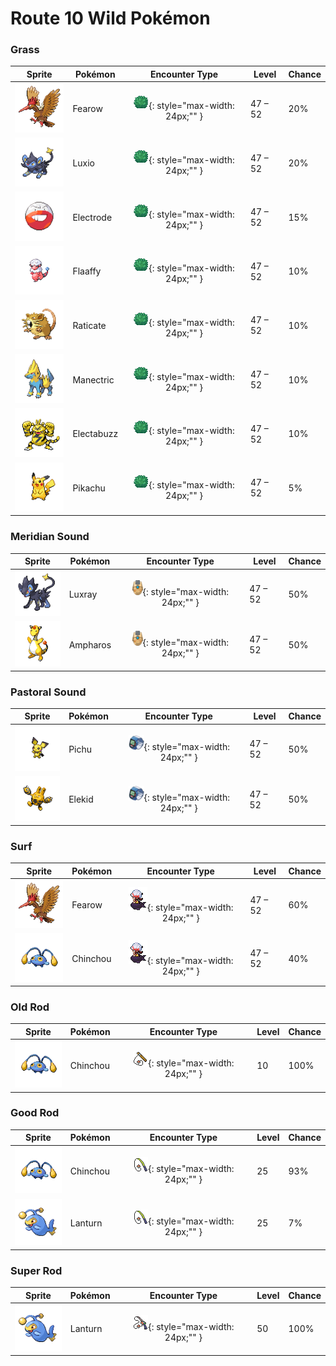 # Route 10 Wild Pokémon

### Grass

| Sprite | Pokémon | Encounter Type | Level | Chance |
|:------:|---------|:--------------:|-------|--------|
| ![Fearow](../../assets/sprites/fearow/front.gif "Fearow") | Fearow | ![Grass](../../assets/encounter_types/grass.png "Grass"){: style="max-width: 24px;"" } | 47 – 52 | 20% |
| ![Luxio](../../assets/sprites/luxio/front.gif "Luxio") | Luxio | ![Grass](../../assets/encounter_types/grass.png "Grass"){: style="max-width: 24px;"" } | 47 – 52 | 20% |
| ![Electrode](../../assets/sprites/electrode/front.gif "Electrode") | Electrode | ![Grass](../../assets/encounter_types/grass.png "Grass"){: style="max-width: 24px;"" } | 47 – 52 | 15% |
| ![Flaaffy](../../assets/sprites/flaaffy/front.gif "Flaaffy") | Flaaffy | ![Grass](../../assets/encounter_types/grass.png "Grass"){: style="max-width: 24px;"" } | 47 – 52 | 10% |
| ![Raticate](../../assets/sprites/raticate/front.gif "Raticate") | Raticate | ![Grass](../../assets/encounter_types/grass.png "Grass"){: style="max-width: 24px;"" } | 47 – 52 | 10% |
| ![Manectric](../../assets/sprites/manectric/front.gif "Manectric") | Manectric | ![Grass](../../assets/encounter_types/grass.png "Grass"){: style="max-width: 24px;"" } | 47 – 52 | 10% |
| ![Electabuzz](../../assets/sprites/electabuzz/front.gif "Electabuzz") | Electabuzz | ![Grass](../../assets/encounter_types/grass.png "Grass"){: style="max-width: 24px;"" } | 47 – 52 | 10% |
| ![Pikachu](../../assets/sprites/pikachu/front.gif "Pikachu") | Pikachu | ![Grass](../../assets/encounter_types/grass.png "Grass"){: style="max-width: 24px;"" } | 47 – 52 | 5% |

### Meridian Sound

| Sprite | Pokémon | Encounter Type | Level | Chance |
|:------:|---------|:--------------:|-------|--------|
| ![Luxray](../../assets/sprites/luxray/front.gif "Luxray") | Luxray | ![Meridian Sound](../../assets/encounter_types/meridian_sound.png "Meridian Sound"){: style="max-width: 24px;"" } | 47 – 52 | 50% |
| ![Ampharos](../../assets/sprites/ampharos/front.gif "Ampharos") | Ampharos | ![Meridian Sound](../../assets/encounter_types/meridian_sound.png "Meridian Sound"){: style="max-width: 24px;"" } | 47 – 52 | 50% |

### Pastoral Sound

| Sprite | Pokémon | Encounter Type | Level | Chance |
|:------:|---------|:--------------:|-------|--------|
| ![Pichu](../../assets/sprites/pichu/front.gif "Pichu") | Pichu | ![Pastoral Sound](../../assets/encounter_types/pastoral_sound.png "Pastoral Sound"){: style="max-width: 24px;"" } | 47 – 52 | 50% |
| ![Elekid](../../assets/sprites/elekid/front.gif "Elekid") | Elekid | ![Pastoral Sound](../../assets/encounter_types/pastoral_sound.png "Pastoral Sound"){: style="max-width: 24px;"" } | 47 – 52 | 50% |

### Surf

| Sprite | Pokémon | Encounter Type | Level | Chance |
|:------:|---------|:--------------:|-------|--------|
| ![Fearow](../../assets/sprites/fearow/front.gif "Fearow") | Fearow | ![Surf](../../assets/encounter_types/surf.png "Surf"){: style="max-width: 24px;"" } | 47 – 52 | 60% |
| ![Chinchou](../../assets/sprites/chinchou/front.gif "Chinchou") | Chinchou | ![Surf](../../assets/encounter_types/surf.png "Surf"){: style="max-width: 24px;"" } | 47 – 52 | 40% |

### Old Rod

| Sprite | Pokémon | Encounter Type | Level | Chance |
|:------:|---------|:--------------:|-------|--------|
| ![Chinchou](../../assets/sprites/chinchou/front.gif "Chinchou") | Chinchou | ![Old Rod](../../assets/encounter_types/old_rod.png "Old Rod"){: style="max-width: 24px;"" } | 10 | 100% |

### Good Rod

| Sprite | Pokémon | Encounter Type | Level | Chance |
|:------:|---------|:--------------:|-------|--------|
| ![Chinchou](../../assets/sprites/chinchou/front.gif "Chinchou") | Chinchou | ![Good Rod](../../assets/encounter_types/good_rod.png "Good Rod"){: style="max-width: 24px;"" } | 25 | 93% |
| ![Lanturn](../../assets/sprites/lanturn/front.gif "Lanturn") | Lanturn | ![Good Rod](../../assets/encounter_types/good_rod.png "Good Rod"){: style="max-width: 24px;"" } | 25 | 7% |

### Super Rod

| Sprite | Pokémon | Encounter Type | Level | Chance |
|:------:|---------|:--------------:|-------|--------|
| ![Lanturn](../../assets/sprites/lanturn/front.gif "Lanturn") | Lanturn | ![Super Rod](../../assets/encounter_types/super_rod.png "Super Rod"){: style="max-width: 24px;"" } | 50 | 100% |

